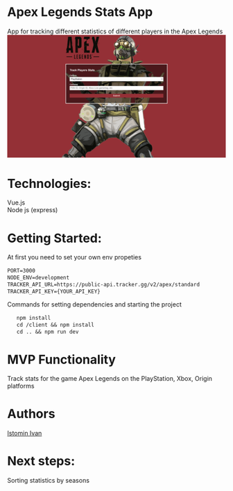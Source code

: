 # Apex Legends Stats App
App for tracking different statistics of different players in the Apex Legends</br>
<img src="https://github.com/Naughty1905/apex-legends-vue-node/blob/master/apex-legends.gif">

# Technologies:
  Vue.js </br>
  Node js (express) </br>

# Getting Started:
  At first you need to set your own env propeties</br>
```
PORT=3000
NODE_ENV=development
TRACKER_API_URL=https://public-api.tracker.gg/v2/apex/standard
TRACKER_API_KEY={YOUR_API_KEY}
```
  Commands for setting dependencies and starting the project</br>
``` 
   npm install
   cd /client && npm install
   cd .. && npm run dev
```

# MVP Functionality
  Track stats for the game Apex Legends on the PlayStation, Xbox, Origin platforms</br>

# Authors
  <a href="https://github.com/Naughty1905"> Istomin Ivan </a> </br>

# Next steps:
 Sorting statistics by seasons</br>

 
 
